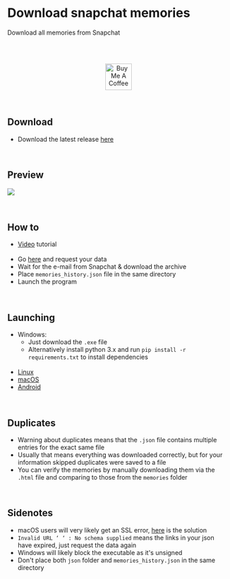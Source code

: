 # Download snapchat memories
Download all memories from Snapchat  

<br>  
<br>  

<p align="center">
  <a href="http://bit.ly/BuyMeACoffee-GitHub" target="_blank">
    <img src="https://cdn.buymeacoffee.com/buttons/v2/default-yellow.png" alt="Buy Me A Coffee" height="60px">
  </a>  
</p>

<br>  

## Download
- Download the latest release [here](https://bit.ly/3AOfY7B)

<br>

## Preview

<p align="">
  <img width="auto" height="auto" src="https://user-images.githubusercontent.com/25122875/102345128-2a7a3700-3f9d-11eb-8d5a-6e4970913a89.png">
</p>

<br>

## How to
- [Video](https://bit.ly/33OqDQI) tutorial <br><br>
- Go [here](https://accounts.snapchat.com/accounts/downloadmydata) and request your data
- Wait for the e-mail from Snapchat & download the archive
- Place `memories_history.json` file in the same directory
- Launch the program

<br>

## Launching
- Windows:
  - Just download the `.exe` file
  - Alternatively install python 3.x and run `pip install -r requirements.txt` to install dependencies <br><br>
- [Linux](https://github.com/emermacko/download-snap-memories/blob/master/docs/run_linux_instructions.md)
- [macOS](https://github.com/emermacko/download-snap-memories/blob/master/docs/run_mac_instructions.md)
- [Android](https://github.com/emermacko/download-snap-memories/blob/master/docs/run_android_instructions.md)

<br>

## Duplicates
- Warning about duplicates means that the `.json` file contains multiple entries for the exact same file
- Usually that means everything was downloaded correctly, but for your information skipped duplicates were saved to a file
- You can verify the memories by manually downloading them via the `.html` file and comparing to those from the `memories` folder

<br>

## Sidenotes
- macOS users will very likely get an SSL error, [here](https://github.com/emermacko/download-snap-memories/blob/master/docs/run_mac_instructions.md) is the solution
- `Invalid URL ‘ ‘ : No schema supplied` means the links in your json have expired, just request the data again
- Windows will likely block the executable as it's unsigned
- Don't place both `json` folder and `memories_history.json` in the same directory
